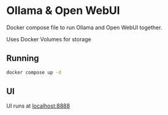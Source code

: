 # Ollama & Open WebUI

Docker compose file to run Ollama and Open WebUI together.

Uses Docker Volumes for storage

## Running

```bash
docker compose up -d
```

## UI

UI runs at [localhost:8888](http://localhost:8888)